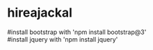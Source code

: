 # hireajackal
#install bootstrap with 'npm install bootstrap@3' <br>
#install jquery with 'npm install jquery'
